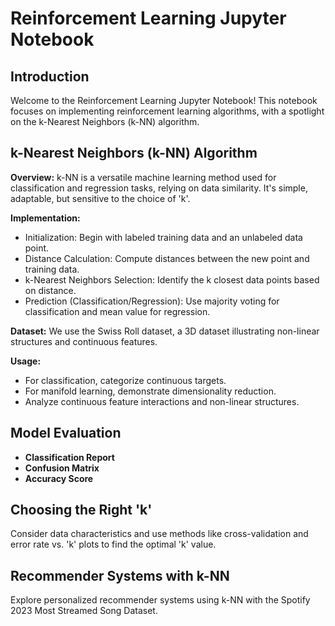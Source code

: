 # Reinforcement Learning Jupyter Notebook

## Introduction

Welcome to the Reinforcement Learning Jupyter Notebook! This notebook focuses on implementing reinforcement learning algorithms, with a spotlight on the k-Nearest Neighbors (k-NN) algorithm.

## k-Nearest Neighbors (k-NN) Algorithm

**Overview:**
k-NN is a versatile machine learning method used for classification and regression tasks, relying on data similarity. It's simple, adaptable, but sensitive to the choice of 'k'.

**Implementation:**
- Initialization: Begin with labeled training data and an unlabeled data point.
- Distance Calculation: Compute distances between the new point and training data.
- k-Nearest Neighbors Selection: Identify the k closest data points based on distance.
- Prediction (Classification/Regression): Use majority voting for classification and mean value for regression.

**Dataset:**
We use the Swiss Roll dataset, a 3D dataset illustrating non-linear structures and continuous features.

**Usage:**
- For classification, categorize continuous targets.
- For manifold learning, demonstrate dimensionality reduction.
- Analyze continuous feature interactions and non-linear structures.

## Model Evaluation

- **Classification Report**
- **Confusion Matrix**
- **Accuracy Score**

## Choosing the Right 'k'

Consider data characteristics and use methods like cross-validation and error rate vs. 'k' plots to find the optimal 'k' value.

## Recommender Systems with k-NN

Explore personalized recommender systems using k-NN with the Spotify 2023 Most Streamed Song Dataset.
